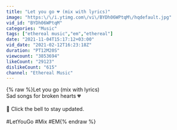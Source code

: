 ```yaml
---
title: "Let you go 💔 (mix with lyrics)"
image: "https:\/\/i.ytimg.com\/vi\/BYDh06WPtqM\/hqdefault.jpg"
vid_id: "BYDh06WPtqM"
categories: "Music"
tags: ["ethereal music","em","ethereal"]
date: "2021-11-04T15:17:12+03:00"
vid_date: "2021-02-12T16:23:18Z"
duration: "PT12M20S"
viewcount: "3853694"
likeCount: "29123"
dislikeCount: "615"
channel: "Ethereal Music"
---
```

{% raw %}Let you go (mix with lyrics)<br />Sad songs for broken hearts 💔<br /><br />🔔 Click the bell to stay updated.<br /><br />#LetYouGo #Mix #EM{% endraw %}
